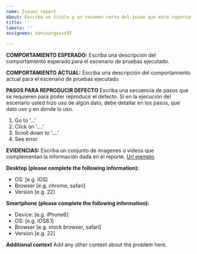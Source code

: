 ```yaml
---
name: Issues report
about: Escriba un titulo y un resumen corto del issue que esta reportando
title: ''
labels: ''
assignees: danivargasss97

---
```


**COMPORTAMIENTO ESPERADO:**
Escriba una descripción del comportamiento esperado para el escenario de pruebas ejecutado.

**COMPORTAMIENTO ACTUAL:** 
Escriba una descripción del comportamiento actual para el escenario de pruebas ejecutado

**PASOS PARA REPRODUCIR DEFECTO**
Escriba una secuencia de pasos que se requieren para poder reproducir el defecto. Si en la ejecución del escenario usted hizo uso de algún dato, debe detallar en los pasos, que dato uso y en donde lo uso.
1. Go to '...'
2. Click on '....'
3. Scroll down to '....'
4. See error

**EVIDENCIAS:**
Escriba un conjunto de imagenes o videos que complementan la información dada en el reporte.
[Url ejemplo](http://www.google.com)

**Desktop (please complete the following information):**
 - OS: [e.g. iOS]
 - Browser [e.g. chrome, safari]
 - Version [e.g. 22]

**Smartphone (please complete the following information):**
 - Device: [e.g. iPhone6]
 - OS: [e.g. iOS8.1]
 - Browser [e.g. stock browser, safari]
 - Version [e.g. 22]

**Additional context**
Add any other context about the problem here.

